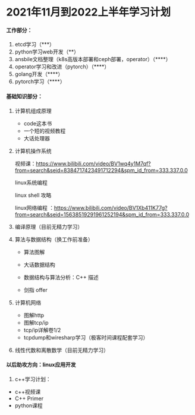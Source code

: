# 2021年11月到2022上半年学习计划

#### 工作部分：

1. etcd学习（***）
2. python学习web开发（**）
3. ansbile文档整理（k8s高版本部署和ceph部署，operator）（****）
4. operator学习和改进（pytorch）（****）
5. golang开发（****）
6. pytorch学习（****）

#### 基础知识部分：

1. 计算机组成原理

   - code这本书
   - 一个短的视频教程
   - 大话处理器

2. 计算机操作系统

   视频课：https://www.bilibili.com/video/BV1wq4y1M7qf?from=search&seid=8384717423491712294&spm_id_from=333.337.0.0

   linux系统编程

   linux shell 攻略

   linux网络编程 ：https://www.bilibili.com/video/BV1Xb411K77g?from=search&seid=15638519291961252194&spm_id_from=333.337.0.0

3. 编译原理（目前无精力学习）

4. 算法与数据结构（换工作前准备）

   - 算法图解

   - 大话数据结构
   - 数据结构与算法分析：C++ 描述
   - 剑指 offer

5. 计算机网络

   - 图解http
   - 图解tcp/ip
   - tcp/ip详解卷1/2
   - tcpdump和wiresharp学习（极客时间课程配套学习）

6. 线性代数和离散数学（目前无精力学习）





#### 以后助攻方向：linux应用开发

1. c++学习计划：

- c++视频课
- C++ Primer
- python课程



